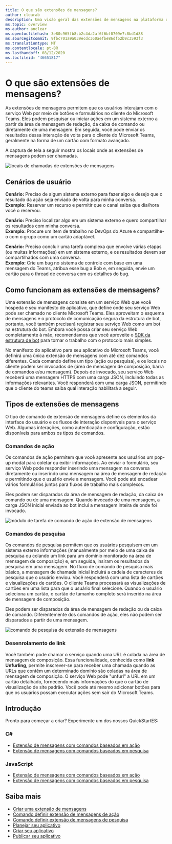 ```yaml
---
title: O que são extensões de mensagens?
author: clearab
description: Uma visão geral das extensões de mensagens na plataforma do Microsoft Teams
ms.topic: overview
ms.author: anclear
ms.openlocfilehash: 3e80c965fb8cb2c4da2af6f6bf0709e7c8bd1d88
ms.sourcegitcommit: 9fbc701a9a039ecdc360aefbe86df52b9c3593f3
ms.translationtype: MT
ms.contentlocale: pt-BR
ms.lasthandoff: 08/12/2020
ms.locfileid: "46651817"
---
```

# <a name="what-are-messaging-extensions"></a>O que são extensões de mensagens?

As extensões de mensagens permitem que os usuários interajam com o serviço Web por meio de botões e formulários no cliente do Microsoft Teams. Eles podem pesquisar ou iniciar ações em um sistema externo a partir da área de mensagem de redação, da caixa de comando ou diretamente de uma mensagem. Em seguida, você pode enviar os resultados dessa interação de volta para o cliente do Microsoft Teams, geralmente na forma de um cartão com formato avançado.

A captura de tela a seguir mostra os locais onde as extensões de mensagens podem ser chamadas.

![locais de chamadas de extensões de mensagens](~/assets/images/messaging-extension-invoke-locations.png)

## <a name="user-scenarios"></a>Cenários de usuário

**Cenário:** Preciso de algum sistema externo para fazer algo e desejo que o resultado da ação seja enviado de volta para minha conversa. \
**Exemplo:** Reservar um recurso e permitir que o canal saiba que dia/hora você o reservou.

**Cenário:** Preciso localizar algo em um sistema externo e quero compartilhar os resultados com minha conversa. \
**Exemplo:**  Procure um item de trabalho no DevOps do Azure e compartilhe-o com o grupo como um cartão adaptável.

**Cenário:** Preciso concluir uma tarefa complexa que envolve várias etapas (ou muitas informações) em um sistema externo, e os resultados devem ser compartilhados com uma conversa. \
**Exemplo:** Crie um bug no sistema de controle com base em uma mensagem do Teams, atribua esse bug a Bob e, em seguida, envie um cartão para o thread de conversa com os detalhes do bug.

## <a name="how-do-messaging-extensions-work"></a>Como funcionam as extensões de mensagens?

Uma extensão de mensagens consiste em um serviço Web que você hospeda e seu manifesto de aplicativo, que define onde seu serviço Web pode ser chamado no cliente Microsoft Teams. Eles aproveitam o esquema de mensagens e o protocolo de comunicação segura da estrutura de bot, portanto, você também precisará registrar seu serviço Web como um bot na estrutura do bot. Embora você possa criar seu serviço Web completamente à mão, recomendamos que você aproveite o [SDK da estrutura de bot](https://github.com/microsoft/botframework) para tornar o trabalho com o protocolo mais simples.

No manifesto do aplicativo para seu aplicativo do Microsoft Teams, você definirá uma única extensão de mensagens com até dez comandos diferentes. Cada comando define um tipo (ação ou pesquisa), e os locais no cliente podem ser invocados de (área de mensagem de composição, barra de comandos e/ou mensagem). Depois de invocado, seu serviço Web receberá uma mensagem HTTPS com uma carga JSON, incluindo todas as informações relevantes. Você responderá com uma carga JSON, permitindo que o cliente do teams saiba qual interação habilitará a seguir.

## <a name="types-of-messaging-extensions"></a>Tipos de extensões de mensagens

O tipo de comando de extensão de mensagens define os elementos da interface do usuário e os fluxos de interação disponíveis para o serviço Web. Algumas interações, como autenticação e configuração, estão disponíveis para ambos os tipos de comandos.

### <a name="action-commands"></a>Comandos de ação

Os comandos de ação permitem que você apresente aos usuários um pop-up modal para coletar ou exibir informações. Ao enviar o formulário, seu serviço Web pode responder inserindo uma mensagem na conversa diretamente ou inserindo uma mensagem na área de mensagem de redação e permitindo que o usuário envie a mensagem. Você pode até encadear vários formulários juntos para fluxos de trabalho mais complexos.

Eles podem ser disparados da área de mensagem de redação, da caixa de comando ou de uma mensagem. Quando invocado de uma mensagem, a carga JSON inicial enviada ao bot inclui a mensagem inteira de onde foi invocado.

![módulo de tarefa de comando de ação de extensão de mensagens](~/assets/images/task-module.png)

### <a name="search-commands"></a>Comandos de pesquisa

Os comandos de pesquisa permitem que os usuários pesquisem em um sistema externo informações (manualmente por meio de uma caixa de pesquisa ou colando um link para um domínio monitorado na área de mensagem de composição) e, em seguida, insiram os resultados da pesquisa em uma mensagem. No fluxo de comando de pesquisa mais básico, a mensagem de chamada inicial incluirá a cadeia de caracteres de pesquisa que o usuário enviou. Você responderá com uma lista de cartões e visualizações de cartões. O cliente Teams processará as visualizações de cartões em uma lista para que o usuário final selecione. Quando o usuário seleciona um cartão, o cartão de tamanho completo será inserido na área de mensagem de composição.

Eles podem ser disparados da área de mensagem de redação ou da caixa de comando. Diferentemente dos comandos de ação, eles não podem ser disparados a partir de uma mensagem.

![comando de pesquisa de extensão de mensagens](~/assets/images/search-extension.png)

### <a name="link-unfurling"></a>Desenrolamento de link

Você também pode chamar o serviço quando uma URL é colada na área de mensagem de composição. Essa funcionalidade, conhecida como **link Unfurling**, permite inscrever-se para receber uma chamada quando as URLs que contêm um determinado domínio são coladas na área de mensagem de composição. O serviço Web pode "unfurl" a URL em um cartão detalhado, fornecendo mais informações do que o cartão de visualização de site padrão. Você pode até mesmo adicionar botões para que os usuários possam executar ações sem sair do Microsoft Teams.

## <a name="get-started"></a>Introdução

Pronto para começar a criar? Experimente um dos nossos QuickStartES:

### <a name="c"></a>C#
* [Extensão de mensagens com comandos baseados em ação](https://github.com/microsoft/BotBuilder-Samples/tree/master/samples/csharp_dotnetcore/51.teams-messaging-extensions-action)
* [Extensão de mensagens com comandos baseados em pesquisa](https://github.com/microsoft/BotBuilder-Samples/tree/master/samples/csharp_dotnetcore/50.teams-messaging-extensions-search)

### <a name="javascript"></a>JavaScript
* [Extensão de mensagens com comandos baseados em ação](https://github.com/microsoft/BotBuilder-Samples/tree/master/samples/javascript_nodejs/51.teams-messaging-extensions-action)
* [Extensão de mensagens com comandos baseados em pesquisa](https://github.com/microsoft/BotBuilder-Samples/tree/master/samples/javascript_nodejs/50.teams-messaging-extensions-search)

## <a name="learn-more"></a>Saiba mais

* [Criar uma extensão de mensagens](~/messaging-extensions/how-to/create-messaging-extension.md)
* [Comando definir extensão de mensagens de ação](~/messaging-extensions/how-to/action-commands/define-action-command.md)
* [Comando definir extensão de mensagens de pesquisa](~/messaging-extensions/how-to/search-commands/define-search-command.md)
* [Planejar seu aplicativo](../../concepts/extensibility-points.md)
* [Criar seu aplicativo](../../concepts/building-an-app.md)
* [Publicar seu aplicativo](../../concepts/deploy-and-publish/overview.md)
